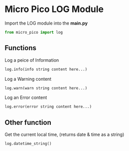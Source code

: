 # Micro Pico LOG Module

Import the LOG module into the **main.py**

```python
from micro_pico import log
```

## Functions

Log a peice of Information

```python
log.info(info string content here...)
```

Log a Warning content

```python
log.warn(warn string content here...)
```

Log an Error content

```python
log.error(error string content here...)
```

## Other function

Get the current local time, (returns date & time as a string)

```python
log.datetime_string()
```
